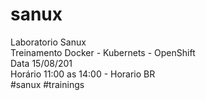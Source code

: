 # sanux

Laboratorio Sanux <br>
Treinamento Docker - Kubernets - OpenShift
<br>
Data 15/08/201 
<br>
Horário 11:00 as 14:00 - Horario BR
<br>
#sanux #trainings
